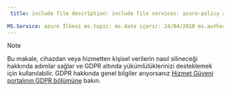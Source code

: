 ```yaml
---
 title: include file description: include file services: azure-policy author: eross-msft
 
MS.Service: azure İlkesi ms.topic: ms.date içerir: 24/04/2018 ms.author: lizross MS.özel: dosya ms.collection içerir: M365 kimlik cihaz Yönetimi
---
```


>[!Note] 
> Bu makale, cihazdan veya hizmetten kişisel verilerin nasıl silineceği hakkında adımlar sağlar ve GDPR altında yükümlülüklerinizi desteklemek için kullanılabilir. GDPR hakkında genel bilgiler arıyorsanız [Hizmet Güveni portalının GDPR bölümüne](https://servicetrust.microsoft.com/ViewPage/GDPRGetStarted) bakın.
